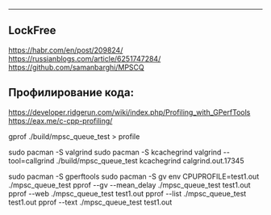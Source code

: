 ---------------------------------------------------
## LockFree

https://habr.com/en/post/209824/
https://russianblogs.com/article/6251747284/
https://github.com/samanbarghi/MPSCQ

## Профилирование кода:

https://developer.ridgerun.com/wiki/index.php/Profiling_with_GPerfTools
https://eax.me/c-cpp-profiling/

gprof ./build/mpsc_queue_test > profile

sudo pacman -S valgrind
sudo pacman -S kcachegrind
valgrind --tool=callgrind ./build/mpsc_queue_test 
kcachegrind calgrind.out.17345

sudo pacman -S gperftools
sudo pacman -S gv
env CPUPROFILE=test1.out ./mpsc_queue_test 
pprof --gv --mean_delay ./mpsc_queue_test test1.out
pprof --web ./mpsc_queue_test test1.out
pprof --list ./mpsc_queue_test test1.out
pprof --text ./mpsc_queue_test test1.out

